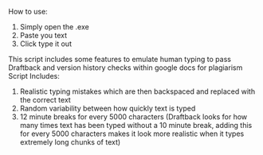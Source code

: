 How to use:

1. Simply open the .exe
2. Paste you text
3. Click type it out

This script includes some features to emulate human typing to pass Draftback and version history checks within google docs for plagiarism
Script Includes:

1. Realistic typing mistakes which are then backspaced and replaced with the correct text
2. Random variability between how quickly text is typed
3. 12 minute breaks for every 5000 characters 
(Draftback looks for how many times text has been typed without a 10 minute break, adding this for every 5000 characters makes it look more realistic when it types extremely long chunks of text) 
